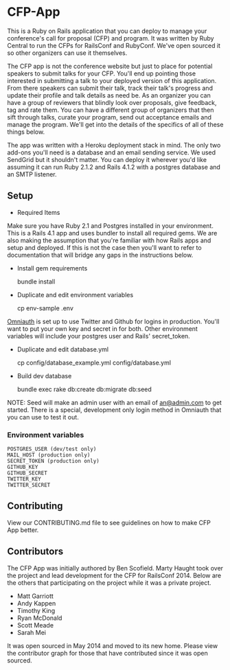 # CFP-App

This is a Ruby on Rails application that you can deploy to manage your conference's call for proposal (CFP) and program.  It was written by Ruby Central to run the CFPs for RailsConf and RubyConf.  We've open sourced it so other organizers can use it themselves.

The CFP app is not the conference website but just to place for potential speakers to submit talks for your CFP.  You'll end up pointing those interested in submitting a talk to your deployed version of this application.  From there speakers can submit their talk, track their talk's progress and update their profile and talk details as need be.  As an organizer you can have a group of reviewers that blindly look over proposals, give feedback, tag and rate them.  You can have a different group of organizers that then sift through talks, curate your program, send out acceptance emails and manage the program.  We'll get into the details of the specifics of all of these things below.

The app was written with a Heroku deployment stack in mind.  The only two add-ons you'll need is a database and an email sending service.  We used SendGrid but it shouldn't matter.  You can deploy it wherever you'd like assuming it can run Ruby 2.1.2 and Rails 4.1.2 with a postgres database and an SMTP listener.


## Setup
* Required Items

Make sure you have Ruby 2.1 and Postgres installed in your environment.  This is a Rails 4.1 app and uses bundler to install all required gems.  We are also making the assumption that you're familiar with how Rails apps and setup and deployed.  If this is not the case then you'll want to refer to documentation that will bridge any gaps in the instructions below.

* Install gem requirements

    bundle install

* Duplicate and edit environment variables

    cp env-sample .env
  
[Omniauth](http://intridea.github.io/omniauth/) is set up to use Twitter and Github for logins in production.  You'll want to put your own key and secret in for both.  Other environment variables will include your postgres user and Rails' secret_token.

* Duplicate and edit database.yml

    cp config/database_example.yml config/database.yml
        

* Build dev database

    bundle exec rake db:create db:migrate db:seed
    
NOTE: Seed will make an admin user with an email of an@admin.com to get started.  There is a special, development only login method in Omniauth that you can use to test it out.

### Environment variables
    POSTGRES_USER (dev/test only)
    MAIL_HOST (production only)
    SECRET_TOKEN (production only)
    GITHUB_KEY
    GITHUB_SECRET
    TWITTER_KEY
    TWITTER_SECRET

## Contributing

View our CONTRIBUTING.md file to see guidelines on how to make CFP App better.

## Contributors

The CFP App was initially authored by Ben Scofield.  Marty Haught took over the project and lead development for the CFP for RailsConf 2014.  Below are the others that participating on the project while it was a private project.  

* Matt Garriott
* Andy Kappen
* Timothy King
* Ryan McDonald
* Scott Meade
* Sarah Mei

It was open sourced in May 2014 and moved to its new home.  Please view the contributor graph for those that have contributed since it was open sourced.


